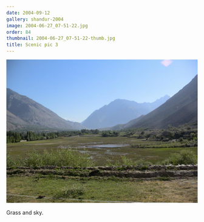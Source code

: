 ```yaml
---
date: 2004-09-12
gallery: shandur-2004
image: 2004-06-27_07-51-22.jpg
order: 84
thumbnail: 2004-06-27_07-51-22-thumb.jpg
title: Scenic pic 3
---
```


![Scenic pic 3](./2004-06-27_07-51-22.jpg)

Grass and sky.